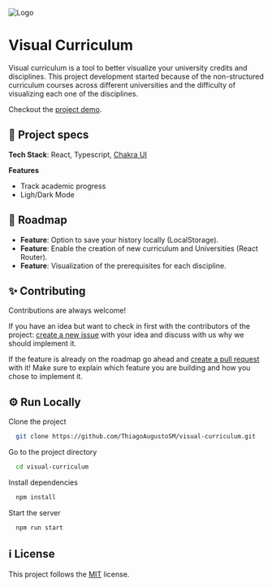 
![Logo](https://thiagoaugustosm.github.io/visual-curriculum/static/media/peacock-logo.c54a9c97.png)
# Visual Curriculum

Visual curriculum is a tool to better visualize your university credits and disciplines. This project development started because of the non-structured curriculum courses across different universities and the difficulty of visualizing each one of the disciplines.

Checkout the [project demo](https://thiagoaugustosm.github.io/visual-curriculum/).


## 📝 Project specs

**Tech Stack**: React, Typescript, [Chakra UI](https://chakra-ui.com/)
  
**Features**
- Track academic progress
- Ligh/Dark Mode

  
## 🎯 Roadmap

- __Feature__: Option to save your history locally (LocalStorage).
- __Feature__: Enable the creation of new curriculum and Universities (React Router).
- __Feature__: Visualization of the prerequisites for each discipline. 

  
## ✨ Contributing

Contributions are always welcome!

If you have an idea but want to check in first with the contributors of the project: [create a new issue](https://github.com/ThiagoAugustoSM/visual-curriculum/issues/new) with your idea and discuss with us why we should implement it.

If the feature is already on the roadmap go ahead and [create a pull request](https://github.com/ThiagoAugustoSM/visual-curriculum/compare) with it! Make sure to explain which feature you are building and how you chose to implement it.

  
## ⚙️ Run Locally

Clone the project

```bash
  git clone https://github.com/ThiagoAugustoSM/visual-curriculum.git
```

Go to the project directory

```bash
  cd visual-curriculum
```

Install dependencies

```bash
  npm install
```

Start the server

```bash
  npm run start
```

  
## ℹ️ License

This project follows the [MIT](https://github.com/ThiagoAugustoSM/visual-curriculum/blob/main/LICENSE) license.

  